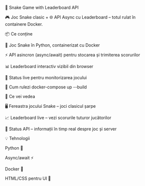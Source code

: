 🐍 Snake Game with Leaderboard API

🎮 Joc Snake clasic + 🌐 API Async cu Leaderboard – totul rulat în containere Docker.

📦 Ce conține

🐍 Joc Snake în Python, containerizat cu Docker

⚡ API asincron (async/await) pentru stocarea și trimiterea scorurilor

📊 Leaderboard interactiv vizibil din browser

📡 Status live pentru monitorizarea jocului

🚀 Cum rulezi
docker-compose up --build

👀 Ce vei vedea

🖥 Fereastra jocului Snake – joci clasicul șarpe

📈 Leaderboard live – vezi scorurile tuturor jucătorilor

📌 Status API – informații în timp real despre joc și server

💡 Tehnologii

Python 🐍

Async/await ⚡

Docker 🐳

HTML/CSS pentru UI 🎨
